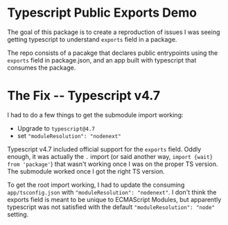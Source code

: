 # Typescript Public Exports Demo

The goal of this package is to create a reproduction of issues I was seeing getting typescript to understand `exports` field in a package.

The repo consists of a pacakge that declares public entrypoints using the `exports` field in package.json, and an app built with typescript that consumes the package.

# The Fix -- Typescript v4.7

I had to do a few things to get the submodule import working:

* Upgrade to `typescript@4.7`
* set `"moduleResolution": "nodenext"`

Typescript v4.7 included official support for the `exports` field. Oddly enough, it was actually the `.` import (or said another way, `import {wait} from 'package'`) that wasn't working once I was on the proper TS version. The submodule worked once I got the right TS version.

To get the root import working, I had to update the consuming `app/tsconfig.json` with `"moduleResolution": "nodenext"`. I don't think the exports field is meant to be unique to ECMAScript Modules, but apparently typescript was not satisfied with the default `"moduleResolution": "node"` setting.


